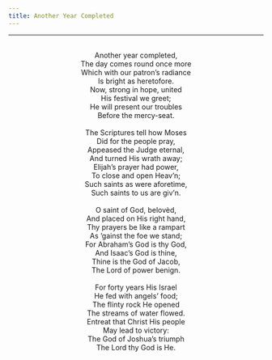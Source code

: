 ```yaml
---
title: Another Year Completed
---
```


---
<center>
<br/>
Another year completed,<br/>
The day comes round once more<br/>
Which with our patron’s radiance<br/>
Is bright as heretofore.<br/>
Now, strong in hope, united<br/>
His festival we greet;<br/>
He will present our troubles<br/>
Before the mercy-seat.<br/>
<br/>
The Scriptures tell how Moses<br/>
Did for the people pray,<br/>
Appeased the Judge eternal,<br/>
And turned His wrath away;<br/>
Elijah’s prayer had power,<br/>
To close and open Heav’n;<br/>
Such saints as were aforetime,<br/>
Such saints to us are giv’n.<br/>
<br/>
O saint of God, belovèd,<br/>
And placed on His right hand,<br/>
Thy prayers be like a rampart<br/>
As ’gainst the foe we stand;<br/>
For Abraham’s God is thy God,<br/>
And Isaac’s God is thine,<br/>
Thine is the God of Jacob,<br/>
The Lord of power benign.<br/>
<br/>
For forty years His Israel<br/>
He fed with angels’ food;<br/>
The flinty rock He opened<br/>
The streams of water flowed.<br/>
Entreat that Christ His people<br/>
May lead to victory:<br/>
The God of Joshua’s triumph<br/>
The Lord thy God is He.<br/>

</center>